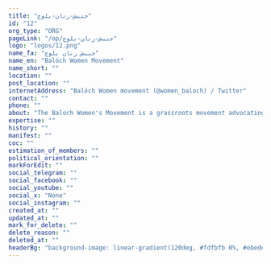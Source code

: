 ```yaml
---
title: "جنبش-زنان-بلوچ"
id: "12"
org_type: "ORG"
pageLink: "/op/جنبش-زنان-بلوچ"
logo: "logos/12.png"
name_fa: "جنبش زنان بلوچ"
name_en: "Balóch Women Movement"
name_short: ""
location: ""
post_location: ""
internetAddress: "Balóch Women movement (@women_baloch) / Twitter"
contact: ""
phone: ""
about: "The Baloch Women's Movement is a grassroots movement advocating for the rights and empowerment of Baloch women in Balochistan, a region divided between Pakistan, Iran, and Afghanistan."
expertise: ""
history: ""
manifest: ""
coc: ""
estimation_of_members: ""
political_orientation: ""
markForEdit: ""
social_telegram: ""
social_facebook: ""
social_youtube: ""
social_x: "None"
social_instagram: ""
created_at: ""
updated_at: ""
mark_for_delete: ""
delete_reason: ""
deleted_at: ""
headerBg: "background-image: linear-gradient(120deg, #fdfbfb 0%, #ebedee 100%);"
---
```



